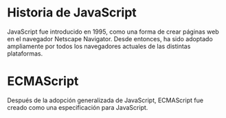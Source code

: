 # Historia de JavaScript
JavaScript fue introducido en 1995, como una forma de crear páginas web en el navegador Netscape Navigator. Desde entonces, ha sido adoptado ampliamente por todos los navegadores actuales de las distintas plataformas.

# ECMAScript
Después de la adopción generalizada de JavaScript, ECMAScript fue creado como una especificación para JavaScript.